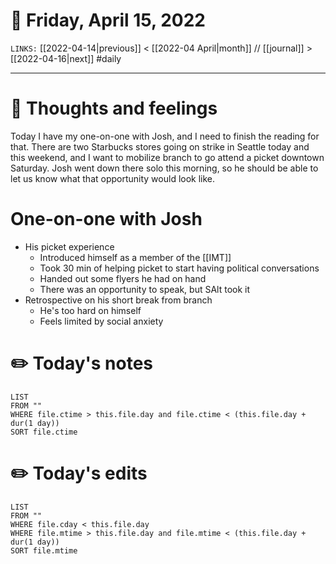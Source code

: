 # 📅 Friday, April 15, 2022
`LINKS:` [[2022-04-14|previous]] < [[2022-04 April|month]] // [[journal]] > [[2022-04-16|next]] 
#daily

---
# 💭 Thoughts and feelings
Today I have my one-on-one with Josh, and I need to finish the reading for that. There are two Starbucks stores going on strike in Seattle today and this weekend, and I want to mobilize branch to go attend a picket downtown Saturday. Josh went down there solo this morning, so he should be able to let us know what that opportunity would look like. 

# One-on-one with Josh
- His picket experience
	- Introduced himself as a member of the [[IMT]]
	- Took 30 min of helping picket to start having political conversations
	- Handed out some flyers he had on hand
	- There was an opportunity to speak, but SAlt took it
- Retrospective on his short break from branch
	- He's too hard on himself
	- Feels limited by social anxiety

# ✏️ Today's notes
```dataview
LIST 
FROM ""
WHERE file.ctime > this.file.day and file.ctime < (this.file.day + dur(1 day))
SORT file.ctime
```
# ✏️ Today's edits
```dataview
LIST
FROM ""
WHERE file.cday < this.file.day
WHERE file.mtime > this.file.day and file.mtime < (this.file.day + dur(1 day))
SORT file.mtime
```